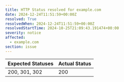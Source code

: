 ```yaml
---
title: HTTP Status resolved for example.com
date: 2024-12-24T11:51:59+00:00Z
resolved: True
resolvedWhen: 2024-12-24T11:51:59+00:00Z
resolvedStartTime: 2024-10-25T21:09:43.191474+00:00
severity: notice
affected:
  - example.com
section: issue
---
```


| Expected Statuses | Actual Status  |
|-------------------|----------------|
| 200, 301, 302 | 200 |
